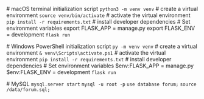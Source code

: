\# macOS terminal initialization script
`python3 -m venv venv` \# create a virtual environment
`source venv/bin/activate` \# activate the virtual environment
`pip install -r requirements.txt` \# install developer dependencies
\# Set environment variables
export FLASK_APP = manage.py
export FLASK_ENV = development
`flask run`

\# Windows PowerShell initialization script
`py -m venv venv` # create a virtual environment
`& venv\Scripts\activate.ps1` # activate the virtual environment
`pip install -r requirements.txt` # install developer dependencies
\# Set environment variables
$env:FLASK_APP = manage.py
$env:FLASK_ENV = development
`flask run`

\# MySQL 
`mysql.server start`
`mysql -u root -p`
`use database forum;`
`source /data/forum.sql;`
 